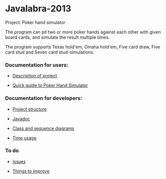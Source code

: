 Javalabra-2013
==============

Project: Poker hand simulator

The program can pit two or more poker hands against each other with given
board cards, and simulate the result multiple times.

The program supports Texas hold'em, Omaha hold'em, Five card draw, Five card stud and Seven card stud-simulations.

### Documentation for users:

* [Description of project](https://github.com/ousou/Javalabra-2013/wiki/Description-of-project)

* [Quick guide to Poker Hand Simulator](https://github.com/ousou/Javalabra-2013/wiki/Quick-guide-to-Poker-Hand-Simulator)

### Documentation for developers:

* [Project structure](https://github.com/ousou/Javalabra-2013/wiki/Project-structure)

* [Javadoc](https://rawgithub.com/ousou/Javalabra-2013/master/javadoc/index.html)

* [Class and sequence diagrams](https://github.com/ousou/Javalabra-2013/wiki/Class-and-sequence-diagrams)

* [Time usage](https://github.com/ousou/Javalabra-2013/wiki/Time-usage)

### To do

* [Issues](https://github.com/ousou/Javalabra-2013/wiki/Issues)

* [Things to improve](https://github.com/ousou/Javalabra-2013/wiki/Things-to-improve)


